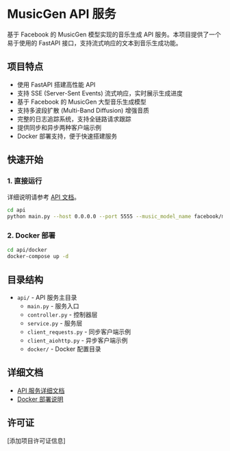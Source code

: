 # MusicGen API 服务

基于 Facebook 的 MusicGen 模型实现的音乐生成 API 服务。本项目提供了一个易于使用的 FastAPI 接口，支持流式响应的文本到音乐生成功能。

## 项目特点

- 使用 FastAPI 搭建高性能 API
- 支持 SSE (Server-Sent Events) 流式响应，实时展示生成进度
- 基于 Facebook 的 MusicGen 大型音乐生成模型
- 支持多波段扩散 (Multi-Band Diffusion) 增强音质
- 完整的日志追踪系统，支持全链路请求跟踪
- 提供同步和异步两种客户端示例
- Docker 部署支持，便于快速搭建服务

## 快速开始

### 1. 直接运行

详细说明请参考 [API 文档](api/README.md)。

```bash
cd api
python main.py --host 0.0.0.0 --port 5555 --music_model_name facebook/musicgen-large
```

### 2. Docker 部署

```bash
cd api/docker
docker-compose up -d
```

## 目录结构

- `api/` - API 服务主目录
  - `main.py` - 服务入口
  - `controller.py` - 控制器层
  - `service.py` - 服务层
  - `client_requests.py` - 同步客户端示例
  - `client_aiohttp.py` - 异步客户端示例
  - `docker/` - Docker 配置目录

## 详细文档

- [API 服务详细文档](api/README.md)
- [Docker 部署说明](api/docker/README.md)

## 许可证

[添加项目许可证信息]
